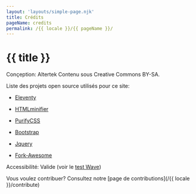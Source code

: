 ```yaml
---
layout: 'layouts/simple-page.njk'
title: Crédits
pageName: credits
permalink: /{{ locale }}/{{ pageName }}/
---
```


# {{ title }}

Conçeption: Altertek
Contenu sous Creative Commons BY-SA.

Liste des projets open source utilisés pour ce site:
- [Eleventy](https://www.11ty.dev/)
- [HTMLminifier](https://github.com/kangax/html-minifier)
- [PurifyCSS](https://github.com/purifycss/purifycss)

- [Bootstrap](https://getbootstrap.com)
- [Jquery](https://jquery.com/)
- [Fork-Awesome](https://forkaweso.me/Fork-Awesome/)

Accessibilité: Valide (voir le [test Wave](https://wave.webaim.org/report#/https://altertek.org/))

Vous voulez contribuer? Consultez notre [page de contributions](/{{ locale }}/contribute)
